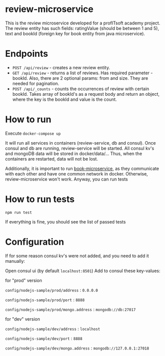 # review-microservice
This is the review microservice developed for a profITsoft academy project. 
The review entity has such fields: ratingValue (should be between 1 and 5),
text and bookId (foreign key for book entity from java microservice).

# Endpoints
* `POST /api/review` - creates a new review entity.
* `GET /api/review` - returns a list of reviews. Has required parameter - bookId.
Also, there are 2 optional params: from and size. They are needed for pagination.
* `POST /api/_counts` - counts the occurrences of review with certain bookId. 
Takes array of bookId's as a request body and return an object, where the key is
the bookId and value is the count.


# How to run

Execute `docker-compose up`

It will run all services in containers (review-service, db and consul).
Once consul and db are running, review-service will be started.
All consul kv's and mongoDB data will be stored in docker/data/...
Thus, when the containers are restarted, data will not be lost.

Additionally, it is important to run [book-microservice](https://github.com/Wow11One/book-rest-api),
as they communicate with each other and have one common network in docker. Otherwise, review-microservice 
won't work. Anyway, you can run tests

# How to run tests

```
npm run test
```

If everything is fine, you should see the list of passed tests

# Configuration

If for some reason consul kv's were not added, and you need to add it manually:

Open consul ui (by default `localhost:8501`)
Add to consul these key-values:

for "prod" version

`config/nodejs-sample/prod/address` : `0.0.0.0`

`config/nodejs-sample/prod/port` : `8888`

`config/nodejs-sample/prod/mongo.address` : `mongodb://db:27017`


for "dev" version

`config/nodejs-sample/dev/address` : `localhost`

`config/nodejs-sample/dev/port` : `8888`

`config/nodejs-sample/dev/mongo.address` : `mongodb://127.0.0.1:27018`
